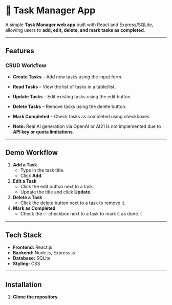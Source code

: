 # 📝 Task Manager App

A simple **Task Manager web app** built with React and Express/SQLite, allowing users to **add, edit, delete, and mark tasks as completed**.  


---

## Features

### CRUD Workflow
- **Create Tasks** – Add new tasks using the input form.
- **Read Tasks** – View the list of tasks in a table/list.
- **Update Tasks** – Edit existing tasks using the edit button.
- **Delete Tasks** – Remove tasks using the delete button.
- **Mark Completed** – Check tasks as completed using checkboxes.

  
- **Note:** Real AI generation via OpenAI or AI21 is not implemented due to **API key or quota limitations**.  


---

## Demo Workflow

1. **Add a Task**
   - Type in the task title.
   - Click **Add**.
2. **Edit a Task**
   - Click the edit button next to a task.
   - Update the title and click **Update**.
3. **Delete a Task**
   - Click the  delete button next to a task to remove it.
4. **Mark as Completed**
   - Check the ✅ checkbox next to a task to mark it as done.
t
---

## Tech Stack

- **Frontend:** React.js  
- **Backend:** Node.js, Express.js  
- **Database:** SQLite  
- **Styling:** CSS  

---

## Installation

1. **Clone the repository**


